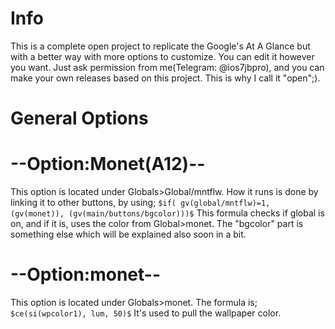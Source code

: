 # Info
This is a complete open project to replicate the Google's At A Glance but with a better way with more options to customize. You can edit it however you want.
Just ask permission from me(Telegram: @ios7jbpro), and you can make your own releases based on this project. This is why I call it "open";).
# General Options
# --Option:Monet(A12)--
This option is located under Globals>Global/mntflw.
How it runs is done by linking it to other buttons, by using;
`$if(
gv(global/mntflw)=1,
(gv(monet)),
(gv(main/buttons/bgcolor)))$`
This formula checks if global is on, and if it is, uses the color from Global>monet.
The "bgcolor" part is something else which will be explained also soon in a bit.
# --Option:monet--
This option is located under Globals>monet.
The formula is;
`$ce(si(wpcolor1), lum, 50)$`
It's used to pull the wallpaper color.
